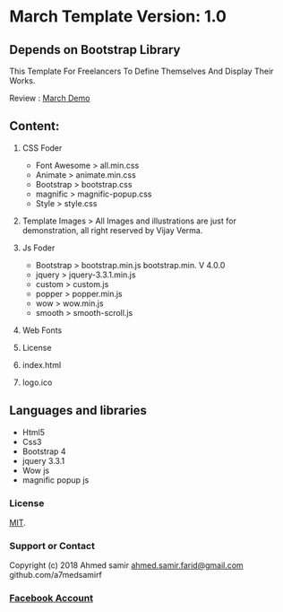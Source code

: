 # March Template Version: 1.0
## Depends on  Bootstrap Library
This Template For Freelancers To Define Themselves And Display Their Works.

Review : [March Demo](https://a7medsamirf.github.io/March/)

## Content:
1. CSS Foder
     - Font Awesome > all.min.css
     - Animate      > animate.min.css
     - Bootstrap    > bootstrap.css
     - magnific     > magnific-popup.css
     - Style        > style.css
    
2. Template Images > All Images and illustrations are just for demonstration, all right reserved by Vijay Verma.

3. Js Foder
     - Bootstrap  > bootstrap.min.js	 bootstrap.min. V 4.0.0
     - jquery     > jquery-3.3.1.min.js	
     - custom     > custom.js	  
     - popper     > popper.min.js
     - wow        > wow.min.js
     - smooth     > smooth-scroll.js
3. Web Fonts 

4. License

5. index.html

6. logo.ico    
    
 ## Languages and libraries  
 - Html5
 - Css3
 - Bootstrap 4
 - jquery 3.3.1
 - Wow js
 - magnific popup js
 
    

### License

[MIT](https://github.com/a7medsamirf/March/blob/master/license).

### Support or Contact
 Copyright (c) 2018 Ahmed samir  ahmed.samir.farid@gmail.com github.com/a7medsamirf
 
 ### [Facebook Account](https://www.facebook.com/a7med.samir.f)

